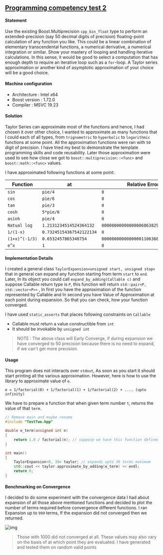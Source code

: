 ## [Programming competency test 2](https://github.com/boostorg/boost/wiki/Google-Summer-of-Code%3A-2020#programming-competency-test)

#### Statement
Use the existing Boost.Multiprecision `cpp_bin_float` type to perform an extended-precision (say 50 decimal digits of precision) floating-point calculation of any function you like. This could be a linear combination of elementary transcendental functions, a numerical derivative, a numerical integration or similar. Show your mastery of looping and handling iterative calculations. In this sense, it would be good to select a computation that has enough depth to require an iterative loop such as a `for`-loop. A Taylor series approximation or another kind of asymptotic approximation of your choice will be a good choice.

#### Machine configuration

- Architecture : Intel x64
- Boost version : 1.72.0
- Compiler : MSVC 19.23

#### Solution

Taylor Series can approximate most of the functions and hence, I had chosen it over other choice, I wanted to approximate as many functions that I could each of all types, from `trignometric` to `hyperbolic` to `logarithmic` functions at some point. All the approximation functions were ran with `50` digit of precision. I have tried my best to demonstrate the template programming skills and code reusability. Later those approximation were used to see how close we got to `boost::multiprecision::<func>` and `boost::math::<func>` values. 

I have approximated following functions at some point:

| Function       | at                       | Relative Error in approximation                      |
| -------------- | ------------------------ | ---------------------------------------------------- |
| `sin`          | `pie/4`                  | `0`                                                  |
| `cos`          | `pie/6`                  | `0`                                                  |
| `tan`          | `pie/3`                  | `0`                                                  |
| `cosh`         | `5*pie/6`                | `0`                                                  |
| `asinh`        | `pie/4`                  | `0`                                                  |
| `Natual log`   | `1.2131234514524364132`  | `00000000000000006863829624857550718573583470386359` |
| `1/(1-x)`      | `0.73245154367542122134` | `0`                                                  |
| `(1+x)^(-1/3)` | `0.6532457865348754`     | `00000000000000001106368628320741610847428318606341` |
| `e^x`          | `1`                      | `0`                                                  |



#### Implementation Details

I created a general class `TaylorExpansion<unsigned start, unsigned stop>` that in general can expand any function starting from term `start` to `end`. Later, In its object you could call `expand_by_adding(Callable c)` and suppose Callable return type is `P`, this function will return `std::pair<P, std::vector<P>>` , In first you have the approximation of the function represented by Callable and In second you have Value of Approximation at each point during expansion. So that you can check, how your function converged.

I have used `static_asserts` that places following constraints on `Callable`

- Callable must return a value constructible from `int`
- It should be invokable by `unsigned int` 

> NOTE : The above class will Early Converge, if during expansion we have converged to 50 precision because there is no need to expand, if we can't get more precision.

#### Usage

This program does not interacts over `stdout`, As soon as you start it should start printing all the various approximation. However, here is how to use the library to approximate value of `e`.

```
e = 1/factorial(0) + 1/factorial(1) + 1/factorial(2) + .... (upto infinity)
```

We have to prepare a function that when given term number `t`, returns the value of that `term`.

```c++
// Remove main and maybe rename
#include "TestTwo.hpp"

double e_term(unsigned int n)
{
    return 1.0 / factorial(n); // suppose we have this function defined
}

int main()
{
    TaylorExpansion<0, 30> taylor; // expands upto 30 terms maximum
    std::cout << taylor.approximate_by_adding(e_term) << endl;
    return 0;
}

```



#### Benchmarking on Convergence

I decided to do some experiment with the convergence data I had about expansion of all those above mentioned functions and decided to plot the number of terms required before convergence different functions.  I ran Expansion up to `999` terms, If the expansion did not converged then we returned.

![img](https://i.imgur.com/oLMUzSb.png)

> Those with 1000 did not converged at all. These values may also vary on the basis of at which point they are evaluated. I have generated and tested them on random valid points

